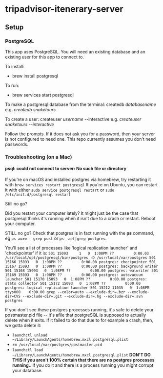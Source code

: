 # tripadvisor-itenerary-server


## Setup

### PostgreSQL 

This app uses PostgreSQL. You will need an existing database and an existing user for this app to connect to. 

To install:
- brew install postgresql

To run:
- brew services start postgresql

To make a postgresql database from the terminal: 
createdb *databasename*
e.g. *createdb snaketours*

To create a user: 
createuser *username* --interactive 
e.g. *createuser snaketours --interactive*

Follow the prompts.  If it does not ask you for a password, then your server is not configured to need one.  This repo currently assumes you don't need passwords. 

### Troubleshooting (on a Mac)

#### psql: could not connect to server: No such file or directory

If you're on macOS and installed postgres via homebrew, try restarting it with `brew services restart postgresql`
If you're on Ubuntu, you can restart it with either `sudo service postgresql restart` or `sudo /etc/init.d/postgresql restart`

Still no go?

Did you restart your computer lately?  It might just be the case that postgresql thinks it's running when it isn't due to a crash or restart.  Reboot your computer.

STILL no go? Check that postgres is in fact running with the **ps** command, eg `ps auxw | grep post` or `ps -aef|grep postgres`.

You'll see a list of processes like 'logical replication launcher' and 'checkpointer' if it is: 
`501 15093     1   0  1:08PM ??         0:00.03 /usr/local/opt/postgresql/bin/postgres -D /usr/local/var/postgres
  501 15166 15093   0  1:08PM ??         0:00.00 postgres: checkpointer
  501 15167 15093   0  1:08PM ??         0:00.00 postgres: background writer
  501 15168 15093   0  1:08PM ??         0:00.00 postgres: walwriter
  501 15169 15093   0  1:08PM ??         0:00.00 postgres: autovacuum launcher
  501 15170 15093   0  1:08PM ??         0:00.00 postgres: stats collector
  501 15172 15093   0  1:08PM ??         0:00.00 postgres: logical replication launcher
  501 15212 11035   0  1:08PM ttys000    0:00.00 grep --color=auto --exclude-dir=.bzr --exclude-dir=CVS --exclude-dir=.git --exclude-dir=.hg --exclude-dir=.svn postgres`

If you don't see these postgres processes running, it's safe to delete your postmaster.pid file -- it's afile that postgreSQL is supposed to actually delete when it exits.  If it failed to do that due to for example a crash, then, we gotta delete it:

- `launchctl unload ~/Library/LaunchAgents/homebrew.mxcl.postgresql.plist`
- `rm /usr/local/var/postgres/postmaster.pid`
- `launchctl load ~/Library/LaunchAgents/homebrew.mxcl.postgresql.plist`
**DON'T DO THIS if you aren't 100% certain that there are no postgres processes running.**. If you do it and there is a process running you might corrupt your database.

